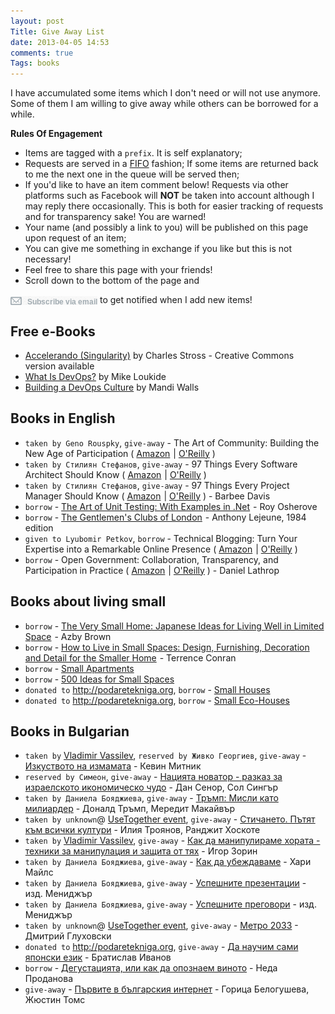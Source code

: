 ```yaml
---
layout: post
Title: Give Away List
date: 2013-04-05 14:53
comments: true
Tags: books
---
```


I have accumulated some items which I don't need or will not use anymore.
Some of them I am willing to give away while others can be borrowed for a while.

**Rules Of Engagement**

* Items are tagged with a `prefix`. It is self explanatory;
* Requests are served in a [FIFO](https://en.wikipedia.org/wiki/FIFO) fashion;
If some items are returned back to me the next one in the queue will be served then;
* If you'd like to have an item comment below! Requests via other platforms
such as Facebook will **NOT** be taken into account although I may reply there occasionally.
This is both for easier tracking of requests and for transparency sake! You are warned!
* Your name (and possibly a link to you) will be published on this page upon request of an item;
* You can give me something in exchange if you like but this is not necessary!
* Feel free to share this page with your friends!
* Scroll down to the bottom of the page and
<img src="/images/subscribe.png" alt="subscribe via email" style="display:inline;border:none;margin:0;padding:0;vertical-align:text-bottom;"/>
to get notified when I add new items!

Free e-Books
------------

* [Accelerando (Singularity)](http://amzn.to/19Ctnk8) by Charles Stross - Creative Commons version available
* [What Is DevOps?](http://amzn.to/1eXk3JN) by Mike Loukide
* [Building a DevOps Culture](http://amzn.to/19KobFn) by Mandi Walls

Books in English
----------------

* `taken by Geno Rouspky`, `give-away` - The Art of Community: Building the New Age of Participation
(
<a href="http://www.amazon.com/gp/product/1449312063/ref=as_li_ss_tl?ie=UTF8&camp=1789&creative=390957&creativeASIN=1449312063&linkCode=as2&tag=atodorovorg-20">Amazon</a><img src="http://www.assoc-amazon.com/e/ir?t=atodorovorg-20&l=as2&o=1&a=1449312063" width="1" height="1" border="0"  style="border:none !important; margin:0px !important;" /> |
<a href="http://www.dpbolvw.net/click-7040110-11260198?url=http%3A%2F%2Fshop.oreilly.com%2Fproduct%2F0636920021995.do%3Fcmp%3Daf-npa-book-product_cj_9781449312060_%25zp&cjsku=0636920021995" target="_top">O'Reilly</a><img src="http://www.ftjcfx.com/image-7040110-11260198" width="0" height="0" border="0" style="display:none;"/>
)
* `taken by Стилиян Стефанов`, `give-away` - 97 Things Every Software Architect Should Know
(
<a href="http://www.amazon.com/gp/product/059652269X/ref=as_li_ss_tl?ie=UTF8&camp=1789&creative=390957&creativeASIN=059652269X&linkCode=as2&tag=atodorovorg-20">Amazon</a><img src="http://www.assoc-amazon.com/e/ir?t=atodorovorg-20&l=as2&o=1&a=059652269X" width="1" height="1" border="0"  style="border:none !important; margin:0px !important;" /> |
<a href="http://www.kqzyfj.com/click-7040110-11260198?url=http%3A%2F%2Fshop.oreilly.com%2Fproduct%2F9780596522704.do%3Fcmp%3Daf-code-book-product_cj_9780596522698_%25zp&cjsku=9780596522704" target="_top">O'Reilly</a><img src="http://www.tqlkg.com/image-7040110-11260198" width="0" height="0" border="0" style="display:none"/>
)
* `taken by Стилиян Стефанов`, `give-away` - 97 Things Every Project Manager Should Know 
(
<a href="http://www.amazon.com/gp/product/0596804164/ref=as_li_ss_tl?ie=UTF8&camp=1789&creative=390957&creativeASIN=0596804164&linkCode=as2&tag=atodorovorg-20">Amazon</a><img src="http://www.assoc-amazon.com/e/ir?t=atodorovorg-20&l=as2&o=1&a=0596804164" width="1" height="1" border="0"  style="border:none !important; margin:0px !important;" /> |
<a href="http://www.kqzyfj.com/click-7040110-11260198?url=http%3A%2F%2Fshop.oreilly.com%2Fproduct%2F9780596804152.do%3Fcmp%3Daf-npa-book-product_cj_9780596804169_%25zp&cjsku=9780596804152" target="_top">O'Reilly</a><img src="http://www.tqlkg.com/image-7040110-11260198" width="0" height="0" border="0" style="display:none"/>
) - Barbee Davis
* `borrow` - <a href="http://www.amazon.com/gp/product/1933988274/ref=as_li_ss_tl?ie=UTF8&camp=1789&creative=390957&creativeASIN=1933988274&linkCode=as2&tag=atodorovorg-20">The Art of Unit Testing: With Examples in .Net</a><img src="http://www.assoc-amazon.com/e/ir?t=atodorovorg-20&l=as2&o=1&a=1933988274" width="1" height="1" border="0"  style="border:none !important; margin:0px !important;" /> - Roy Osherove
* `borrow` - <a href="http://www.amazon.com/gp/product/190676820X/ref=as_li_ss_tl?ie=UTF8&camp=1789&creative=390957&creativeASIN=190676820X&linkCode=as2&tag=atodorovorg-20">The Gentlemen's Clubs of London</a><img src="http://www.assoc-amazon.com/e/ir?t=atodorovorg-20&l=as2&o=1&a=190676820X" width="1" height="1" border="0"  style="border:none !important; margin:0px !important;" /> - Anthony Lejeune, 1984 edition
* `given to Lyubomir Petkov`, `borrow` - Technical Blogging: Turn Your Expertise into a Remarkable Online Presence
(
<a href="http://www.amazon.com/gp/product/1934356883/ref=as_li_ss_tl?ie=UTF8&camp=1789&creative=390957&creativeASIN=1934356883&linkCode=as2&tag=atodorovorg-20">Amazon</a><img src="http://www.assoc-amazon.com/e/ir?t=atodorovorg-20&l=as2&o=1&a=1934356883" width="1" height="1" border="0"  style="border:none !important; margin:0px !important;" /> |
<a href="http://www.tkqlhce.com/click-7040110-11260198?url=http%3A%2F%2Fshop.oreilly.com%2Fproduct%2F9781934356883.do%3Fcmp%3Daf-npa-book-product_cj_9781934356883_%7BPID%7D&cjsku=9781934356883" target="_top">O'Reilly</a><img src="http://www.ftjcfx.com/image-7040110-11260198" width="0" height="0" border="0" style="margin:0;padding:0;display:none;"/>
)
* `borrow` -  Open Government: Collaboration, Transparency, and Participation in Practice
(
<a href="http://www.amazon.com/gp/product/0596804350/ref=as_li_ss_tl?ie=UTF8&camp=1789&creative=390957&creativeASIN=0596804350&linkCode=as2&tag=atodorovorg-20">Amazon</a><img src="http://www.assoc-amazon.com/e/ir?t=atodorovorg-20&l=as2&o=1&a=0596804350" width="1" height="1" border="0"  style="border:none !important; margin:0px !important;" />
|
<a href="http://www.anrdoezrs.net/click-7040110-11260198?url=http%3A%2F%2Fshop.oreilly.com%2Fproduct%2F9780596804367.do%3Fcmp%3Daf-npa-book-product_cj_9780596804350_%25zp&cjsku=9780596804367" target="_top">O'Reilly</a><img src="http://www.awltovhc.com/image-7040110-11260198" width="0" height="0" border="0" style="display:none;"/>
) - Daniel Lathrop

Books about living small
------------------------

* `borrow` - <a href="http://www.amazon.com/gp/product/4770029993/ref=as_li_ss_tl?ie=UTF8&camp=1789&creative=390957&creativeASIN=4770029993&linkCode=as2&tag=atodorovorg-20">The Very Small Home: Japanese Ideas for Living Well in Limited Space</a><img src="http://www.assoc-amazon.com/e/ir?t=atodorovorg-20&l=as2&o=1&a=4770029993" width="1" height="1" border="0"  style="border:none !important; margin:0px !important;" /> - Azby Brown
* `borrow` - <a href="http://www.amazon.com/gp/product/1554072425/ref=as_li_ss_tl?ie=UTF8&camp=1789&creative=390957&creativeASIN=1554072425&linkCode=as2&tag=atodorovorg-20">How to Live in Small Spaces: Design, Furnishing, Decoration and Detail for the Smaller Home</a><img src="http://www.assoc-amazon.com/e/ir?t=atodorovorg-20&l=as2&o=1&a=1554072425" width="1" height="1" border="0"  style="border:none !important; margin:0px !important;" /> - Terrence Conran
* `borrow` - <a href="http://www.amazon.com/gp/product/3822841781/ref=as_li_ss_tl?ie=UTF8&camp=1789&creative=390957&creativeASIN=3822841781&linkCode=as2&tag=atodorovorg-20">Small Apartments</a><img src="http://www.assoc-amazon.com/e/ir?t=atodorovorg-20&l=as2&o=1&a=3822841781" width="1" height="1" border="0"  style="border:none !important; margin:0px !important;" />
* `borrow` - <a href="http://www.amazon.com/gp/product/3822827932/ref=as_li_ss_tl?ie=UTF8&camp=1789&creative=390957&creativeASIN=3822827932&linkCode=as2&tag=atodorovorg-20">500 Ideas for Small Spaces</a><img src="http://www.assoc-amazon.com/e/ir?t=atodorovorg-20&l=as2&o=1&a=3822827932" width="1" height="1" border="0"  style="border:none !important; margin:0px !important;" />
* `donated to` <http://podaretekniga.org>, `borrow` - <a href="http://www.amazon.com/gp/product/3822841765/ref=as_li_ss_tl?ie=UTF8&camp=1789&creative=390957&creativeASIN=3822841765&linkCode=as2&tag=atodorovorg-20">Small Houses</a><img src="http://www.assoc-amazon.com/e/ir?t=atodorovorg-20&l=as2&o=1&a=3822841765" width="1" height="1" border="0"  style="border:none !important; margin:0px !important;" />
* `donated to` <http://podaretekniga.org>, `borrow` - <a href="http://www.amazon.com/gp/product/B001TJEJ9O/ref=as_li_ss_tl?ie=UTF8&camp=1789&creative=390957&creativeASIN=B001TJEJ9O&linkCode=as2&tag=atodorovorg-20">Small Eco-Houses</a><img src="http://www.assoc-amazon.com/e/ir?t=atodorovorg-20&l=as2&o=1&a=B001TJEJ9O" width="1" height="1" border="0"  style="border:none !important; margin:0px !important;" />



Books in Bulgarian
------------------

* `taken by` [Vladimir Vassilev](http://initlab.org), `reserved by Живко Георгиев`, `give-away` - [Изкуството на измамата](http://www.mobilis.bg/mobilis/izkustvoto-na-izmamata.html) - Кевин Митник
* `reserved by Симеон`, `give-away` -
[Нацията новатор - разказ за израелското икономическо чудо](http://www.mobilis.bg/mobilis/nacijata-novator-razkaz-za-izraelskoto-ikonomichesko-chudo.html) -
Дан Сенор, Сол Сингър
* `taken by Даниела Бояджиева`, `give-away` -
[Тръмп: Мисли като милиардер](http://www.mobilis.bg/mobilis/tr-mp-misli-kato-miliarder.html) - Доналд Тръмп, Мередит Макайвър
* `taken by unknown`@ [UseTogether event](http://www.usetogether.com/), `give-away` - [Стичането. Пътят към всички култури](http://www.mobilis.bg/mobilis/stichaneto-p-tjat-k-m-vsichki-kulturi.html) - Илия Троянов, Ранджит Хоскоте
* `taken by` [Vladimir Vassilev](http://initlab.org), `give-away` -
[Как да манипулираме хората - техники за манипулaция и защита от тях](http://www.mobilis.bg/mobilis/kak-da-manipulirame-horata-tehniki-za-manipulacija-i-zaschita-ot-tjah.html) -
Игор Зорин
* `taken by Даниела Бояджиева`, `give-away` - [Как да убеждаваме](http://www.mobilis.bg/mobilis/kak-da-ubezhdavame.html) - Хари Майлс
* `taken by Даниела Бояджиева`, `give-away` - [Успешните презентации](http://www.mobilis.bg/mobilis/uspeshnite-prezentacii.html) - изд. Мениджър
* `taken by Даниела Бояджиева`, `give-away` - [Успешните преговори](http://www.mobilis.bg/mobilis/uspeshnite-pregovori-1.html) - изд. Мениджър
* `taken by unknown`@ [UseTogether event](http://www.usetogether.com/), `give-away` - [Метро 2033](http://www.mobilis.bg/mobilis/metro-2033.html) - Дмитрий Глуховски
* `donated to` <http://podaretekniga.org>, `give-away` - [Да научим сами японски език](http://www.mobilis.bg/mobilis/da-nauchim-sami-japonski-ezik.html) - Братислав Иванов
* `borrow` - [Дегустацията, или как да опознаем виното](http://www.mobilis.bg/mobilis/degustacijata-ili-kak-da-opoznaem-vinoto-1.html) - Неда Проданова
* `give-away` - [Първите в българския интернет](https://www.goodreads.com/book/show/13398350) - Горица Белогушева, Жюстин Томс

